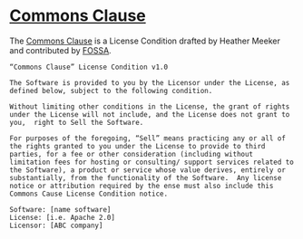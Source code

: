 # [Commons Clause](http://commonsclause.com)

The [Commons Clause](http://commonsclause.com) is a License Condition drafted by Heather Meeker and contributed by [FOSSA](https://fossa.io).

```plaintext
“Commons Clause” License Condition v1.0

The Software is provided to you by the Licensor under the License, as defined below, subject to the following condition.

Without limiting other conditions in the License, the grant of rights under the License will not include, and the License does not grant to you,  right to Sell the Software.

For purposes of the foregoing, “Sell” means practicing any or all of the rights granted to you under the License to provide to third parties, for a fee or other consideration (including without limitation fees for hosting or consulting/ support services related to the Software), a product or service whose value derives, entirely or substantially, from the functionality of the Software.  Any license notice or attribution required by the ense must also include this Commons Cause License Condition notice.

Software: [name software]
License: [i.e. Apache 2.0]
Licensor: [ABC company]
```